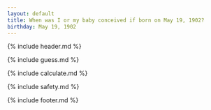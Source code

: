 ```yaml
---
layout: default
title: When was I or my baby conceived if born on May 19, 1902?
birthday: May 19, 1902
---
```


{% include header.md %}

{% include guess.md %}

{% include calculate.md %}

{% include safety.md %}

{% include footer.md %}




